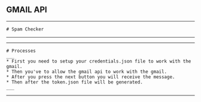 ## GMAIL API
___
    # Spam Checker
___

___
    # Processes
    ___
    * First you need to setup your credentials.json file to work with the gmail.
    * Then you've to allow the gmail api to work with the gmail.
    * After you press the next button you will receive the message.
    * Then after the token.json file will be generated.
    ___
___